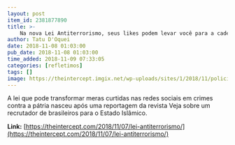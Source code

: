 ```yaml
---
layout: post
item_id: 2381877890
title: >-
    Na nova Lei Antiterrorismo, seus likes podem levar você para a cadeia
author: Tatu D'Oquei
date: 2018-11-08 01:03:00
pub_date: 2018-11-08 01:03:00
time_added: 2018-11-09 07:33:05
categories: [refletimos]
tags: []
image: https://theintercept.imgix.net/wp-uploads/sites/1/2018/11/policia-1-1541604538.jpg?auto=compress%2Cformat&q=90&fit=crop&w=1200&h=800
---
```


A lei que pode transformar meras curtidas nas redes sociais em crimes contra a pátria nasceu após uma reportagem da revista Veja sobre um recrutador de brasileiros para o Estado Islâmico.

**Link:** [https://theintercept.com/2018/11/07/lei-antiterrorismo/](https://theintercept.com/2018/11/07/lei-antiterrorismo/)

